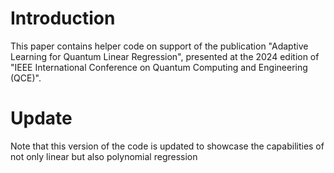 # Introduction

This paper contains helper code on support of the publication "Adaptive Learning for Quantum Linear Regression", presented at the 2024 edition of "IEEE International Conference on Quantum Computing and Engineering (QCE)". 

# Update
Note that this version of the code is updated to showcase the capabilities of not only linear but also polynomial regression
